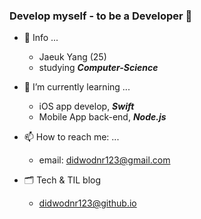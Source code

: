 ### Develop myself - to be a Developer 👋

- 🔎  Info ...
  - Jaeuk Yang (25)
  - studying ***Computer-Science***

- 🌱  I’m currently learning ...
  - iOS app develop, ***Swift***
  - Mobile App back-end, ***Node.js*** 
  
- 📫  How to reach me: ...
  - email: didwodnr123@gmail.com

- 🗂  Tech & TIL blog
  - [didwodnr123@github.io](didwodnr123@github.io)
